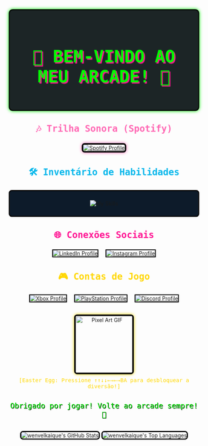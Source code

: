 <div align="center" style="background-color: #1C2526; padding: 2rem; border: 3px solid #000000; border-radius: 10px; box-shadow: 0 0 10px #00FF00;">
  <h1 style="color: #00FF00; font-family: monospace; font-size: 2.8rem; text-shadow: 3px 3px #FF1493; animation: glitch 1.5s infinite;">👾 BEM-VINDO AO MEU ARCADE! 👾</h1>
</div>

<style>
  @keyframes glitch {
    0% { transform: translate(0); }
    20% { transform: translate(-2px, 2px); }
    40% { transform: translate(2px, -2px); }
    60% { transform: translate(-2px, 0); }
    80% { transform: translate(2px, 0); }
    100% { transform: translate(0); }
  }
</style>

<section style="margin: 2rem 0;">
  <h3 style="color: #FF69B4; font-family: monospace; font-size: 1.5rem; text-align: center;">🎶 Trilha Sonora (Spotify)</h3>
  <p align="center">
    <a href="https://open.spotify.com/user/31qd7t3n3pko2nu272rtnsswcd3a">
      <img src="https://spotify-github-profile.kittinanx.com/api/view?uid=31qd7t3n3pko2nu272rtnsswcd3a&cover_image=true&theme=novatorem&bar_color=ff69b4&bar_color_cover=true" alt="Spotify Profile" style="max-width: 100%; height: auto; border: 4px solid #000000; border-radius: 8px; box-shadow: 0 0 8px #FF69B4;">
    </a>
  </p>
</section>

<section style="margin: 2rem 0;">
  <h3 style="color: #00B7EB; font-family: monospace; font-size: 1.5rem; text-align: center;">🛠️ Inventário de Habilidades</h3>
  <div align="center" style="display: flex; flex-wrap: wrap; gap: 1.2rem; justify-content: center; padding: 1.5rem; background-color: #0D1B2A; border: 3px solid #000000; border-radius: 8px;">
    <img src="https://skillicons.dev/icons?i=html,css,php,javascript,python,bootstrap,cpp,cs,discord,github,instagram,vite,vscode,windows&theme=dark&perline=6" alt="My Skills" style="max-width: 100%;">
  </div>
</section>

<section style="margin: 2rem 0;">
  <h3 style="color: #FF1493; font-family: monospace; font-size: 1.5rem; text-align: center;">🌐 Conexões Sociais</h3>
  <div align="center" style="display: flex; flex-wrap: wrap; gap: 1.2rem; justify-content: center;">
    <a href="https://www.linkedin.com/in/wenvel-kaique-989230310/">
      <img src="https://img.shields.io/badge/-LinkedIn-00B7EB?style=for-the-badge&logo=linkedin&logoColor=white&labelColor=000000" alt="LinkedIn Profile" style="border: 2px solid #000000;">
    </a>
    <a href="https://instagram.com/wenvelkaique">
      <img src="https://img.shields.io/badge/-Instagram-FF1493?style=for-the-badge&logo=instagram&logoColor=white&labelColor=000000" alt="Instagram Profile" style="border: 2px solid #000000;">
    </a>
  </div>
</section>

<section style="margin: 2rem 0;">
  <h3 style="color: #FFD700; font-family: monospace; font-size: 1.5rem; text-align: center;">🎮 Contas de Jogo</h3>
  <div align="center" style="display: flex; flex-wrap: wrap; gap: 1.2rem; justify-content: center;">
    <a href="https://www.xbox.com/pt-BR/play/user/DuskGuitar29614">
      <img src="https://img.shields.io/badge/-Xbox-107C10?style=for-the-badge&logo=xbox&logoColor=white&labelColor=000000" alt="Xbox Profile" style="border: 2px solid #000000;">
    </a>
    <a href="https://psnprofiles.com/abruzzesecaio">
      <img src="https://img.shields.io/badge/-PlayStation-003791?style=for-the-badge&logo=playstation&logoColor=white&labelColor=000000" alt="PlayStation Profile" style="border: 2px solid #000000;">
    </a>
    <a href="https://discord.com/users/1220200796822700082">
      <img src="https://img.shields.io/badge/-Discord-5865F2?style=for-the-badge&logo=discord&logoColor=white&labelColor=000000" alt="Discord Profile" style="border: 2px solid #000000;">
    </a>
  </div>
</section>

<div align="center" style="margin: 2rem 0;">
  <img src="https://media4.giphy.com/media/8gSh4No47eIGA/200.webp" alt="Pixel Art GIF" width="150" style="border: 4px solid #000000; border-radius: 8px; box-shadow: 0 0 8px #FFD700;" loading="lazy">
  <p style="color: #FFD700; font-family: monospace; font-size: 0.9rem; margin-top: 0.5rem;">[Easter Egg: Pressione ↑↑↓↓←→←→BA para desbloquear a diversão!]</p>
</div>

<p align="center" style="color: #00FF00; font-family: monospace; font-size: 1.2rem; text-shadow: 1px 1px #000000;">Obrigado por jogar! Volte ao arcade sempre! 🚀</p>

<div align="center" style="margin: 2rem 0;">
  <img src="https://github-readme-stats.vercel.app/api?username=wenvelkaique&theme=radical&show_icons=true&hide_border=true&count_private=true" alt="wenvelkaique's GitHub Stats" style="max-width: 100%; border: 3px solid #000000; border-radius: 8px;">
  <img src="https://github-readme-stats.vercel.app/api/top-langs/?username=wenvelkaique&theme=radical&show_icons=true&hide_border=true&layout=compact" alt="wenvelkaique's Top Languages" style="max-width: 100%; border: 3px solid #000000; border-radius: 8px;">
</div>
